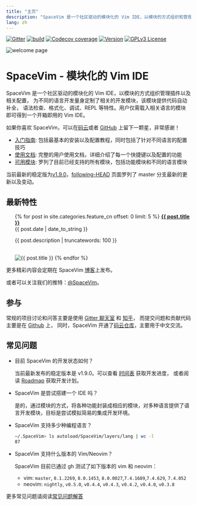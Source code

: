 ```yaml
---
title: "主页"
description: "SpaceVim 是一个社区驱动的模块化的 Vim IDE，以模块的方式组织和管理插件，提高 Vim 环境配置效率。"
lang: zh
---
```


[![Gitter](https://img.shields.io/gitter/room/SpaceVim/SpaceVim?color=%2364CEAA)](https://gitter.im/SpaceVim/cn)
[![build](https://img.shields.io/github/workflow/status/SpaceVim/SpaceVim/test)](https://github.com/SpaceVim/SpaceVim/actions/workflows/check.yml?query=branch%3Amaster)
[![Codecov coverage](https://img.shields.io/codecov/c/github/SpaceVim/SpaceVim.svg)](https://codecov.io/gh/SpaceVim/SpaceVim)
[![Version](https://img.shields.io/badge/version-2.0.0--dev-8700FF.svg)](https://github.com/SpaceVim/SpaceVim/releases)
[![GPLv3 License](https://img.shields.io/badge/license-GPLv3-blue.svg)](https://github.com/SpaceVim/SpaceVim/blob/master/LICENSE)

![welcome page](https://user-images.githubusercontent.com/13142418/176910121-8e7ca78f-8434-4ac7-9b02-08c4d15f8ad9.png)

# SpaceVim - 模块化的 Vim IDE

SpaceVim 是一个社区驱动的模块化的 Vim IDE，以模块的方式组织管理插件以及相关配置，
为不同的语言开发量身定制了相关的开发模块，该模块提供代码自动补全，
语法检查、格式化、调试、REPL 等特性。用户仅需载入相关语言的模块即可得到一个开箱即用的 Vim IDE。

如果你喜欢 SpaceVim，可以在[码云](https://gitee.com/spacevim/SpaceVim)或者
[GitHub](https://github.com/SpaceVim/SpaceVim/) 上留下一颗星，非常感谢！

- [入门指南](quick-start-guide/): 包括最基本的安装以及配置教程，同时包括了针对不同语言的配置技巧
- [使用文档](documentation/): 完整的用户使用文档，详细介绍了每一个快捷键以及配置的功能
- [可用模块](layers/): 罗列了目前已经支持的所有模块，包括功能模块和不同的语言模块

当前最新的稳定版为[v1.9.0](https://spacevim.org/SpaceVim-release-v1.9.0/)，[following-HEAD](https://github.com/SpaceVim/SpaceVim/wiki/Following-HEAD) 页面罗列了
master 分支最新的更新以及变动。

## 最新特性

<ul>
    {% for post in site.categories.feature_cn offset: 0 limit: 5  %}
               <strong><a href="{{ post.url }}">{{ post.title }}</a></strong>
               <br>
               <span class="post-date">{{ post.date | date_to_string }}</span>
               <p>{{ post.description | truncatewords: 100 }}</p>
               <br>
               <img alt="{{ post.title }}" src="{{ post.image }}">
    {% endfor %}
</ul>

更多精彩内容会定期在 SpaceVim [博客](blog/)上发布。

或者可以关注我们的推特：[@SpaceVim](https://twitter.com/SpaceVim)。

## 参与

常规的项目讨论和问答主要是使用 [Gitter 聊天室](https://gitter.im/SpaceVim/cn) 和 [知乎](https://www.zhihu.com/topic/20168681/hot)，
而提交问题和贡献代码主要是在 [Github](https://github.com/SpaceVim/SpaceVim) 上，
同时，SpaceVim 开通了[码云仓库](https://gitee.com/spacevim/SpaceVim)，主要用于中文交流。

## 常见问题

- 目前 SpaceVim 的开发状态如何？

  当前最新发布的稳定版本是 v1.9.0。可以查看 [时间表](https://github.com/SpaceVim/SpaceVim/milestones) 获取开发进度，
  或者阅读 [Roadmap](roadmap/) 获取开发计划。

- SpaceVim 是尝试搭建一个 IDE 吗？

  是的，通过模块的方式，将各种功能封装成相应的模块，对多种语言提供了语言开发模块，目标是尝试模拟简易的集成开发环境。

- SpaceVim 支持多少种编程语言？

  ```sh
  ~/.SpaceVim> ls autoload/SpaceVim/layers/lang | wc -l
  87
  ```

- SpaceVim 支持什么版本的 Vim/Neovim？

  SpaceVim 目前已通过 gh 测试了如下版本的 vim 和 neovim：

  - vim: `master`, `8.1.2269`, `8.0.1453`, `8.0.0027`,`7.4.1689`,`7.4.629`, `7.4.052`
  - neovim: `nightly`, `v0.5.0`, `v0.4.4`, `v0.4.3`, `v0.4.2`, `v0.4.0`, `v0.3.8`

更多常见问题请阅读[常见问题解答](faq/)

<!-- vim:set nowrap: -->
